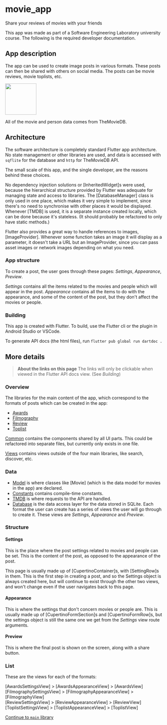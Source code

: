 # movie_app

Share your reviews of movies with your friends

This app was made as part of a Software Engineering Laboratory university course. The following
is the required developer documentation.

## App description
The app can be used to create image posts in various formats. These posts can then be shared
with others on social media. The posts can be movie reviews, movie toplists, etc.

<img src="https://www.themoviedb.org/assets/2/v4/logos/v2/blue_square_2-d537fb228cf3ded904ef09b136fe3fec72548ebc1fea3fbbd1ad9e36364db38b.svg" width="100">

All of the movie and person data comes from TheMovieDB.

## Architecture
The software architecture is completely standard Flutter app architecture. No state management
or other libraries are used, and data is accessed with `sqflite` for the database and `http`
for TheMovieDB API.

The small scale of this app, and the single developer, are the reasons behind these choices.

No dependency injection solutions or [InheritedWidget]s were used, because the hierarchical
structure provided by Flutter was adequate for managing state and access to libraries.
The [DatabaseManager] class is only used in one place, which makes it very simple to implement,
since there's no need to synchronise with other places it would be displayed.
Whenever [TMDB] is used, it is a separate instance created locally, which can be done because it's
stateless. (It should probably be refactored to only have static methods.)

Flutter also provides a great way to handle references to images, [ImageProvider]. Whenever some
function takes an image it will display as a parameter, it doesn't take a URL but an ImageProvider,
since you can pass asset images or network images depending on what you need.

### App structure
To create a post, the user goes through these pages: *Settings*, *Appearance*, *Preview*.

*Settings* contains all the items related to the movies and people which will appear in the
post. *Appearance* contains all the items to do with the appearance, and some of the content
of the post, but they don't affect the movies or people.

### Building
This app is created with Flutter. To build, use the Flutter cli or the plugin in Android Studio
or VSCode.

To generate API docs (the html files), run `flutter pub global run dartdoc .`

## More details
> **About the links on this page**
> The links will only be clickable when viewed in the Flutter API docs view. (See *Building*)

### Overview
The libraries for the main content of the app, which correspond to
the formats of posts which can be created in the app:
- [Awards](awards/awards-library.html)
- [Filmography](filmography/filmography-library.html)
- [Review](review/review-library.html)
- [Toplist](toplist/toplist-library.html)

[Common](common/common-library.html) contains the components shared by all UI parts. This could
be refactored into separate files, but currently only exists in one file.

[Views](views/views-library.html) contains views outside of the
four main libraries, like search, discover, etc.

### Data
- [Model](model/model-library.html) is where classes like [Movie]
(which is the data model for movies in the app) are declared.
- [Constants](constants/constants-library.html) contains compile-time
constants.
- [TMDB](tmdb/tmdb-library.html) is where requests to the API are
handled.
- [Database](database/database-library.html) is the data access layer
for the data stored in SQLite.
  Each format the user can create has a series of views the user will go through to create
  it. These views are *Settings*, *Appearance* and *Preview*.

### Structure

#### Settings
This is the place where the post settings related to movies and people can be set. This is
the content of the post, as opposed to the appearance of the post.

This page is usually made up of [CupertinoContainer]s, with [SettingRow]s in them. This is the first
step in creating a post, and so the Settings object is always created here, but will continue
to exist through the other two views, and won't change even if the user navigates back to this page.

#### Appearance
This is where the settings that don't concern movies or people are. This is usually made up of
[CupertinoFormSection]s and [CupertinoFormRow]s, but the settings object is still the same one
we get from the *Settings* view route arguments.

#### Preview
This is where the final post is shown on the screen, along with a share button.

### List
These are the views for each of the formats:

[AwardsSettingsView] > [AwardsAppearanceView] > [AwardsView]  
[FilmographySettingsView] > [FilmographyAppearanceView] > [FilmographyView]  
[ReviewSettingsView] > [ReviewAppearanceView] > [ReviewView]  
[ToplistSettingsView] > [ToplistAppearanceView] > [ToplistView]  

[Continue to `main` library](main/main-library.html)
